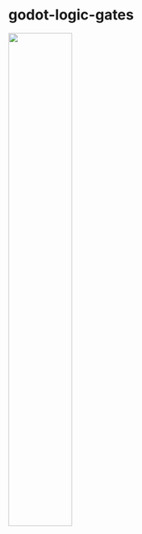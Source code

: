 # godot-logic-gates


[<img src="https://img.youtube.com/vi/bd5tz-d2FGg/maxresdefault.jpg" width="50%">](https://youtu.be/bd5tz-d2FGg)
